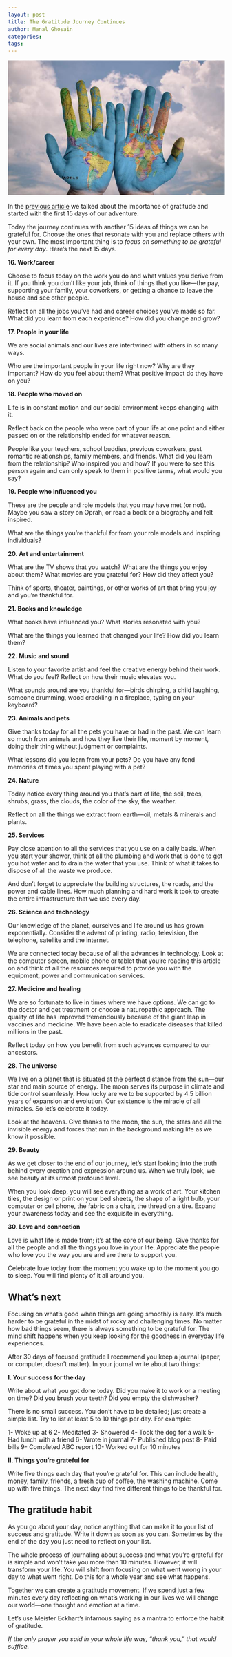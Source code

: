 ```yaml
---
layout: post
title: The Gratitude Journey Continues
author: Manal Ghosain
categories:
tags:
---
```


![Hands of the world](/images/hands.jpg)

In the [previous article](/a-gratitude-journey/) we talked about the importance of gratitude and started with the first 15 days of our adventure. 

Today the journey continues with another 15 ideas of things we can be grateful for. Choose the ones that resonate with you and replace others with your own. The most important thing is to _focus on something to be grateful for every day_. Here’s the next 15 days. 

**16. Work/career**

Choose to focus today on the work you do and what values you derive from it. If you think you don’t like your job, think of things that you like—the pay, supporting your family, your coworkers, or getting a chance to leave the house and see other people.

Reflect on all the jobs you’ve had and career choices you’ve made so far. What did you learn from each experience? How did you change and grow?

**17. People in your life**

We are social animals and our lives are intertwined with others in so many ways.

Who are the important people in your life right now? Why are they important? How do you feel about them? What positive impact do they have on you?

**18. People who moved on**

Life is in constant motion and our social environment keeps changing with it.

Reflect back on the people who were part of your life at one point and either passed on or the relationship ended for whatever reason.

People like your teachers, school buddies, previous coworkers, past romantic relationships, family members, and friends. What did you learn from the relationship? Who inspired you and how? If you were to see this person again and can only speak to them in positive terms, what would you say?

**19. People who influenced you**

These are the people and role models that you may have met (or not). Maybe you saw a story on Oprah, or read a book or a biography and felt inspired.

What are the things you’re thankful for from your role models and inspiring individuals?

**20. Art and entertainment**

What are the TV shows that you watch? What are the things you enjoy about them? What movies are you grateful for? How did they affect you?

Think of sports, theater, paintings, or other works of art that bring you joy and you’re thankful for.

**21. Books and knowledge**

What books have influenced you? What stories resonated with you?

What are the things you learned that changed your life? How did you learn them?

**22. Music and sound**

Listen to your favorite artist and feel the creative energy behind their work. What do you feel? Reflect on how their music elevates you.

What sounds around are you thankful for—birds chirping, a child laughing, someone drumming, wood crackling in a fireplace, typing on your keyboard?

**23. Animals and pets**

Give thanks today for all the pets you have or had in the past. We can learn so much from animals and how they live their life, moment by moment, doing their thing without judgment or complaints.

What lessons did you learn from your pets? Do you have any fond memories of times you spent playing with a pet?

**24. Nature**

Today notice every thing around you that’s part of life, the soil, trees, shrubs, grass, the clouds, the color of the sky, the weather.

Reflect on all the things we extract from earth—oil, metals & minerals and plants.

**25. Services**

Pay close attention to all the services that you use on a daily basis. When you start your shower, think of all the plumbing and work that is done to get you hot water and to drain the water that you use. Think of what it takes to dispose of all the waste we produce.

And don’t forget to appreciate the building structures, the roads, and the power and cable lines. How much planning and hard work it took to create the entire infrastructure that we use every day.

**26. Science and technology**

Our knowledge of the planet, ourselves and life around us has grown exponentially. Consider the advent of printing, radio, television, the telephone, satellite and the internet.

We are connected today because of all the advances in technology.  Look at the computer screen, mobile phone or tablet that you’re reading this article on and think of all the resources required to provide you with the equipment, power and communication services.

**27. Medicine and healing**

We are so fortunate to live in times where we have options. We can go to the doctor and get treatment or choose a naturopathic approach. The quality of life has improved tremendously because of the giant leap in vaccines and  medicine. We have been able to eradicate diseases that killed millions in the past.

Reflect today on how you benefit from such advances compared to our ancestors.

**28. The universe**

We live on a planet that is situated at the perfect distance from the sun—our star and main source of energy. The moon serves its purpose in climate and tide control seamlessly. How lucky are we to be supported by 4.5 billion years of expansion and evolution. Our existence is the miracle of all miracles. So let’s celebrate it today.

Look at the heavens. Give thanks to the moon, the sun, the stars and all the invisible energy and forces that run in the background making life as we know it possible.

**29. Beauty**

As we get closer to the end of our journey, let’s start looking into the truth behind every creation and expression around us. When we truly look, we see beauty at its utmost profound level.

When you look deep, you will see everything as a work of art. Your kitchen tiles, the design or print on your bed sheets, the shape of a light bulb, your computer or cell phone, the fabric on a chair, the thread on a tire. Expand your awareness today and see the exquisite in everything.

**30. Love and connection**

Love is what life is made from; it’s at the core of our being. Give thanks for all the people and all the things you love in your life. Appreciate the people who love you the way you are and are there to support you.

Celebrate love today from the moment you wake up to the moment you go to sleep. You will find plenty of it all around you.

## What’s next

Focusing on what’s good when things are going smoothly is easy. It’s much harder to be grateful in the midst of rocky and challenging times. No matter how bad things seem, there is always something to be grateful for. The mind shift happens when you keep looking for the goodness in everyday life experiences.

After 30 days of focused gratitude I recommend you keep a journal (paper, or computer, doesn’t matter). In your journal write about two things:

**I. Your success for the day**

Write about what you got done today. Did you make it to work or a meeting on time? Did you brush your teeth? Did you empty the dishwasher?

There is no small success.  You don’t have to be detailed; just create a simple list. Try to list at least 5 to 10 things per day. For example:

1- Woke up at 6
2- Meditated
3- Showered
4- Took the dog for a walk
5- Had lunch with a friend
6- Wrote in journal
7- Published blog post
8- Paid bills
9- Completed ABC report
10- Worked out for 10 minutes

**II. Things you’re grateful for**

Write five things each day that you’re grateful for. This can include health, money, family, friends, a fresh cup of coffee, the washing machine. Come up with five things. The next day find five different things to be thankful for.

## The gratitude habit

As you go about your day, notice anything that can make it to your list of success and gratitude. Write it down as soon as you can. Sometimes by the end of the day you just need to reflect on your list.

The whole process of journaling about success and what you’re grateful for is simple and won’t take you more than 10 minutes. However, it will transform your life. You will shift from focusing on what went wrong in your day to what went right. Do this for a whole year and see what happens.

Together we can create a gratitude movement. If we spend just a few minutes every day reflecting on what’s working in our lives we will change our world—one thought and emotion at a time.

Let’s use Meister Eckhart’s infamous saying as a mantra to enforce the habit of gratitude.

*If the only prayer you said in your whole life was, “thank you,” that would suffice.*